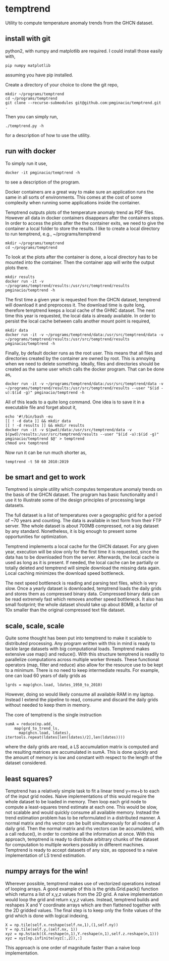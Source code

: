 # temptrend

Utility to compute temperature anomaly trends from the GHCN dataset.

## install with git

python2, with numpy and matplotlib are required.
I could install those easily with,

    pip numpy matplotlib

assuming you have pip installed.

Create a directory of your choice to clone the git repo,

    mkdir ~/programs/temptrend
    cd ~/programs/temptrend
    git clone --recurse-submodules git@github.com:pmginacio/temptrend.git .

Then you can simply run,

    ./temptrend.py -h 
    
for a description of how to use the utility.

## run with docker

To simply run it use,
    
    docker -it pmginacio/temptrend -h

to see a description of the program.

Docker containers are a great way to make sure an application runs the same in all sorts of environments.
This comes at the cost of some complexity when running some applications inside the container.

Temptrend outputs plots of the temperature anomaly trend as PDF files.
However all data in docker containers disappears after the containers stops.
In order to access the plots after the the container exits, we need to give the container a local folder to store the results.
I like to create a local directory to run temptrend, e.g., ~/programs/temptrend

    mkdir ~/programs/temptrend
    cd ~/programs/temptrend

To look at the plots after the container is done, a local directory has to be mounted into the container.
Then the container app will write the output plots there.

    mkdir results
    docker run -it -v ~/programs/temptrend/results:/usr/src/temptrend/results pmginacio/temptrend -h

The first time a given year is requested from the GHCN dataset, temptrend will download it and preprocess it.
The download time is quite long, therefore temptrend keeps a local cache of the GHNC dataset.
The next time this year is requested, the local data is already available.
In order to persist the local cache between calls another mount point is required,

    mkdir data
    docker run -it -v ~/programs/temptrend/data:/usr/src/temptrend/data -v ~/programs/temptrend/results:/usr/src/temptrend/results pmginacio/temptrend -h

Finally, by default docker runs as the root user. 
This means that all files and directories created by the container are owned by root.
This is annoying when we need to delete something. 
Ideally, files and directories should be created as the same user which calls the docker program.
That can be done as,

    docker run -it -v ~/programs/temptrend/data:/usr/src/temptrend/data -v ~/programs/temptrend/results:/usr/src/temptrend/results --user "$(id -u):$(id -g)" pmginacio/temptrend -h

All of this leads to a quite long command. 
One idea is to save it in a executable file and forget about it,

    echo '#!/bin/bash -eu
    [[ ! -d data ]] && mkdir data
    [[ ! -d results ]] && mkdir results
    docker run -it -v $(pwd)/data:/usr/src/temptrend/data -v $(pwd)/results:/usr/src/temptrend/results --user "$(id -u):$(id -g)" pmginacio/temptrend $@' > temptrend
    chmod u+x temptrend

Now run it can be run much shorter as,

    temptrend -t 50 60 2010:2019

## be smart and get to work

Temptrend is simple utility which computes temperature anomaly trends on the basis of the GHCN dataset.
The program has basic functionality and I use it to illustrate some of the design principles of processing large datasets.

The full dataset is a list of temperatures over a geographic grid for a period of ~70 years and counting.
The data is available in text form from their FTP server.
Tthe whole dataset is about 700MB compressed, not a big dataset by any standard.
Nonetheless, it is big enough to present some opportunities for optimization.

Temptrend implements a local cache for the GHCN dataset.
For any given year, execution will be slow only for the first time it is requested, since the data has to be downloaded from the server.
Afterwards, the local cache is used as long as it is present. 
If needed, the local cache can be partially or totally deleted and temptrend will simple download the missing data again.
Local caching minimizes the download speed bottleneck.

The next speed bottleneck is reading and parsing text files, which is very slow.
Once a yearly dataset is downloaded, temptrend loads the daily grids and stores them as compressed binary data.
Compressed binary data can be read extremely fast which removes another speed bottleneck.
It also has small footprint; the whole dataset should take up about 80MB, a factor of 10x smaller than the original compressed text file dataset.

## scale, scale, scale

Quite some thought has been put into temptrend to make it scalable to distributed processing.
Any program written with this in mind is ready to tackle large datasets with big computational loads.
Temptrend makes extensive use map() and reduce().
With this structure temptrend is readily to parallelize computations across multiple worker threads.
These functional operators (map, filter and reduce) also allow for the resource use to be kept to a minimum.
There is no need to keep intermediate results.
For example, one can load 60 years of daily grids as

    lgrds = map(ghcn.load, ldates_1950_to_2010)

However, doing so would likely consume all available RAM in my laptop.
Instead I extend the pipeline to read, consume and discard the daily grids without needed to keep them in memory.

The core of temptrend is the single instruction

    sumA = reduce(np.add, 
        map(grd_to_trend_ls, 
          map(ghcn.load, ldates), itertools.repeat(ldates[len(ldates)/2],len(ldates))))

where the daily grids are read, a LS accumulation matrix is computed and the resulting matrices are accumulated in sumA.
This is done quickly and the amount of memory is low and constant with respect to the length of the dataset considered.

## least squares?

Temptrend has a relatively simple task to fit a linear trend y=mx+b to each of the input grid nodes.
Naive implementations of this would require the whole dataset to be loaded in memory.
Then loop each grid node to compute a least-squares trend estimate at each one.
This would be slow, not scalable and would quickly consume all available memory.
Instead the trend estimation problem has to be reformulated in a distributed manner.
A normal matrix and rhs vector can be built simultaneously for all nodes of a daily grid.
Then the normal matrix and rhs vectors can be accumulated, with a call reduce(), in order to combine all the information at once.
With this approach, temptrend is ready to distribute arbitrary chunks of the dataset for computation to multiple workers possibly in different machines.
Temptrend is ready to accept datasets of any size, as opposed to a naive implementation of LS trend estimation.

## numpy arrays for the win!

Wherever possible, temptrend makes use of vectorized operations instead of looping arrays.
A good example of this is the grids.Grid.pack() function which returns a list of x,y,z values from the 2D grid.
A naive implementation would loop the grid and return x,y,z values.
Instead, temptrend builds and reshapes X and Y coordinate arrays which are then flattened together with the 2D gridded values. 
The final step is to keep only the finite values of the grid which is done with logical indexing,

    X = np.tile(self.x.reshape(self.nx,1),(1,self.ny))
    Y = np.tile(self.y,(self.nx, 1))
    xyz = np.hstack((X.reshape(n,1),Y.reshape(n,1),self.z.reshape(n,1)))
    xyz = xyz[np.isfinite(xyz[:,2]),:]

This approach is one order of magnitude faster than a naive loop implementation.
